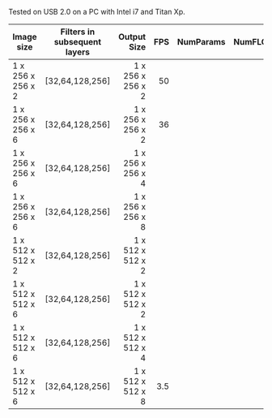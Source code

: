 Tested on USB 2.0 on a PC with Intel i7 and Titan Xp.

| Image size  |      Filters in subsequent layers    | Output Size  |  FPS | NumParams | NumFLOPs | 
|----------|:-------------:|------:|------:|------:| ------:|
| 1 x 256 x 256 x 2 | [32,64,128,256] | 1 x 256 x 256 x 2 | 50 |  |  |
| 1 x 256 x 256 x 6 | [32,64,128,256] | 1 x 256 x 256 x 2 | 36 |  |  |
| 1 x 256 x 256 x 6 | [32,64,128,256] | 1 x 256 x 256 x 4 |   |  |  |
| 1 x 256 x 256 x 6 | [32,64,128,256] | 1 x 256 x 256 x 8 |   |  |  |
| 1 x 512 x 512 x 2 | [32,64,128,256] | 1 x 512 x 512 x 2 |  |  |  | 
| 1 x 512 x 512 x 6 | [32,64,128,256] | 1 x 512 x 512 x 2 |  |  |  | 
| 1 x 512 x 512 x 6 | [32,64,128,256] | 1 x 512 x 512 x 4 |  |  |  | 
| 1 x 512 x 512 x 6 | [32,64,128,256] | 1 x 512 x 512 x 8 | 3.5 |  |  | 

